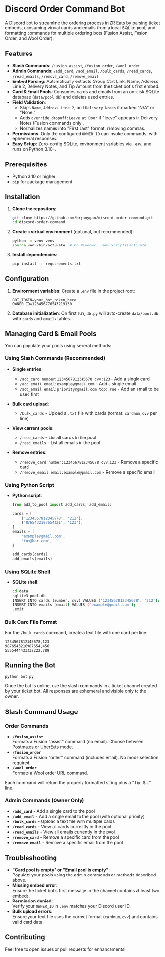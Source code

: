 # Discord Order Command Bot

A Discord bot to streamline the ordering process in ZR Eats by parsing ticket embeds, consuming virtual cards and emails from a local SQLite pool, and formatting commands for multiple ordering bots (Fusion Assist, Fusion Order, and Wool Order).

## Features

- **Slash Commands**: `/fusion_assist`, `/fusion_order`, `/wool_order`
- **Admin Commands**: `/add_card`, `/add_email`, `/bulk_cards`, `/read_cards`, `/read_emails`, `/remove_card`, `/remove_email`
- **Embed Parsing**: Automatically extracts Group Cart Link, Name, Address Line 2, Delivery Notes, and Tip Amount from the ticket bot's first embed.
- **Card & Email Pools**: Consumes cards and emails from an on-disk SQLite database (`data/pool.db`) and deletes used entries.
- **Field Validation**:
  - Skips `Name`, `Address Line 2`, and `Delivery Notes` if marked "N/A" or "None."
  - Adds `override_dropoff:Leave at Door` if "leave" appears in Delivery Notes (Fusion commands only).
  - Normalizes names into "First Last" format, removing commas.
- **Permissions**: Only the configured `OWNER_ID` can invoke commands, with ephemeral responses.
- **Easy Setup**: Zero-config SQLite, environment variables via `.env`, and runs on Python 3.10+.

## Prerequisites

- Python 3.10 or higher
- `pip` for package management

## Installation

1. **Clone the repository**:
   ```bash
   git clone https://github.com/bryanygan/discord-order-command.git
   cd discord-order-command
   ```

2. **Create a virtual environment** (optional, but recommended):
   ```bash
   python -m venv venv
   source venv/bin/activate  # On Windows: venv\Scripts\activate
   ```

3. **Install dependencies**:
   ```bash
   pip install -r requirements.txt
   ```

## Configuration

1. **Environment variables**: Create a `.env` file in the project root:

   ```dotenv
   BOT_TOKEN=your_bot_token_here
   OWNER_ID=123456776543219130
   ```

2. **Database initialization**: On first run, `db.py` will auto-create `data/pool.db` with `cards` and `emails` tables.

## Managing Card & Email Pools

You can populate your pools using several methods:

### Using Slash Commands (Recommended)

- **Single entries**:
  - `/add_card number:1234567812345678 cvv:123` - Add a single card
  - `/add_email email:example@gmail.com` - Add a single email
  - `/add_email email:priority@gmail.com top:True` - Add an email to be used first

- **Bulk card upload**:
  - `/bulk_cards` - Upload a `.txt` file with cards (format: `cardnum,cvv` per line)

- **View current pools**:
  - `/read_cards` - List all cards in the pool
  - `/read_emails` - List all emails in the pool

- **Remove entries**:
  - `/remove_card number:1234567812345678 cvv:123` - Remove a specific card
  - `/remove_email email:example@gmail.com` - Remove a specific email

### Using Python Script

- **Python script**:
  ```python
  from add_to_pool import add_cards, add_emails

  cards = [
      ('1234567812345678', '212'),
      ('8765432187654321', '123'),
  ]
  emails = [
      'example@gmail.com',
      'foo@bar.com',
  ]

  add_cards(cards)
  add_emails(emails)
  ```

### Using SQLite Shell

- **SQLite shell**:
  ```bash
  cd data
  sqlite3 pool.db
  INSERT INTO cards (number, cvv) VALUES ('1234567812345678', '212');
  INSERT INTO emails (email) VALUES ('example@gmail.com');
  .exit
  ```

### Bulk Card File Format

For the `/bulk_cards` command, create a text file with one card per line:
```
1234567812345678,123
9876543210987654,456
5555444433332222,789
```

## Running the Bot

```bash
python bot.py
```

Once the bot is online, use the slash commands in a ticket channel created by your ticket bot. All responses are ephemeral and visible only to the owner.

## Slash Command Usage

### Order Commands
- **`/fusion_assist`**  
  Formats a Fusion "assist" command (no email). Choose between Postmates or UberEats mode.
- **`/fusion_order`**  
  Formats a Fusion "order" command (includes email). No mode selection required.
- **`/wool_order`**  
  Formats a Wool order URL command.

Each command will return the properly formatted string plus a "Tip: $…" line.

### Admin Commands (Owner Only)
- **`/add_card`** - Add a single card to the pool
- **`/add_email`** - Add a single email to the pool (with optional priority)
- **`/bulk_cards`** - Upload a text file with multiple cards
- **`/read_cards`** - View all cards currently in the pool
- **`/read_emails`** - View all emails currently in the pool
- **`/remove_card`** - Remove a specific card from the pool
- **`/remove_email`** - Remove a specific email from the pool

## Troubleshooting

- **"Card pool is empty" or "Email pool is empty"**:  
  Populate your pools using the admin commands or methods described above.
- **Missing embed error**:  
  Ensure the ticket bot's first message in the channel contains at least two embeds.
- **Permission denied**:  
  Verify your `OWNER_ID` in `.env` matches your Discord user ID.
- **Bulk upload errors**:  
  Ensure your text file uses the correct format (`cardnum,cvv`) and contains valid card data.

## Contributing

Feel free to open issues or pull requests for enhancements!